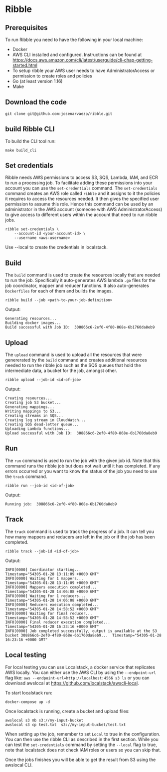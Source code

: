 # Ribble

## Prerequisites
To run Ribble you need to have the following in your local machine:

- Docker 
- AWS CLI installed and configured. Instructions can be found at https://docs.aws.amazon.com/cli/latest/userguide/cli-chap-getting-started.html
- To setup ribble your AWS user needs to have AdministratorAccess or permission to create roles and policies
- Go (at least version 1.16)
- Make

## Download the code
```
git clone git@github.com:josenarvaezp/ribble.git
```

## build Ribble CLI
To build  the CLI tool run:
```
make build_cli
```

## Set credentials

Ribble needs AWS permissions to access S3, SQS, Lambda, IAM, and ECR to run a processing job. To facilitate adding these permissions into your account you can use the `set-credentials` command.  The `set-credentials` command creates an AWS role called `ribble` and it assigns to it the policies it requires to access the resources needed. It then gives the specified user permission to assume this role. Hence this command can be used by an administrator in the AWS account (someone with AWS AdministratorAccess) to give access to different users within the account that need to run ribble jobs. 

```
ribble set-credentials \
    --account-id <your-account-id> \
    --username <aws-username>
```

Use --local to create the credentials in localstack.

## Build

The `build` command is used to create the resources locally that are needed to run the job. Specifically it auto-generates AWS lambda `.go` files for the job coordinator, mapper and reducer functions. It also auto-generates `Dockerfiles` for each of them and builds the images.

```
ribble build --job <path-to-your-job-definition>
```

Output:
```
Generating resources...
Building docker images...
Build successful with Job ID:  308866c6-2ef0-4f80-868e-6b1760da8eb9
```

## Upload

The `upload` command is used to upload all the resources that were genererated by the `build` command and creates additional resources needed to run the ribble job such as the SQS queues that hold the intermediate data, a bucket for the job, amongst other. 

```
ribble upload --job-id <id-of-job>
```

Output:
```
Creating resources...
Creating job S3 bucket...
Generating mappings...
Writing mappings to S3...
Creating streams in SQS...
Creating log stream in CloudWatch...
Creating SQS dead-letter queue...
Uploading Lambda functions...
Upload successful with Job ID:  308866c6-2ef0-4f80-868e-6b1760da8eb9
```

## Run

The `run` command is used to run the job with the given job id. Note that this command runs the ribble job but does not wait until it has completed. If any errors occurred or you want to know the status of the job you need to use the `track` command.

```
ribble run --job-id <id-of-job>
```

Output:
```
Running job:  308866c6-2ef0-4f80-868e-6b1760da8eb9
```

## Track

The `track` command is used to track the progress of a job. It can tell you how many mappers and reducers are left in the job or if the job has been completed. 

```
ribble track --job-id <id-of-job>
```

Output:
```
INFO[0000] Coordinator starting...                       Timestamp="54305-01-28 13:11:09 +0000 GMT"
INFO[0000] Waiting for 1 mappers...                      Timestamp="54305-01-28 13:11:09 +0000 GMT"
INFO[0000] Mappers execution completed...                Timestamp="54305-01-28 14:06:08 +0000 GMT"
INFO[0000] Waiting for 1 reducers...                     Timestamp="54305-01-28 14:06:08 +0000 GMT"
INFO[0000] Reducers execution completed...               Timestamp="54305-01-28 14:58:52 +0000 GMT"
INFO[0000] Waiting for final reducer...                  Timestamp="54305-01-28 14:58:52 +0000 GMT"
INFO[0000] Final reducer execution completed...          Timestamp="54305-01-28 16:23:16 +0000 GMT"
INFO[0000] Job completed successfully, output is available at the S3 bucket 308866c6-2ef0-4f80-868e-6b1760da8eb9...  Timestamp="54305-01-28 16:23:16 +0000 GMT"
```

## Local testing

For local testing you can use Localstack, a docker service that replicates AWS locally. You can either use the AWS CLI by using the `--endpoint-url` flag like: `aws --endpoint-url=http://localhost:4566 s3 ls` or you can download awslocal at https://github.com/localstack/awscli-local.

To start localstack run:
```
docker-compose up -d
```

Once localstack is running, create a bucket and upload files:
```
awslocal s3 mb s3://my-input-bucket
awslocal s3 cp test.txt  s3://my-input-bucket/test.txt
```

When setting up the job, remember to set `Local` to true in the configuration. You can then use the ribble CLI as described in the first section. While you can test the `set-credentials` command by setting the `--local` flag to true, note that localstack does not check IAM roles or users so you can skip that.

Once the jobs finishes you will be able to get the result from S3 using the awslocal CLI.
